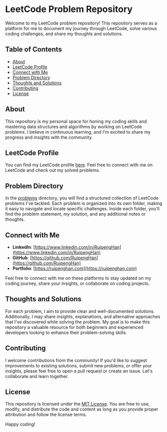 # LeetCode Problem Repository

Welcome to my LeetCode problem repository! This repository serves as a platform for me to document my journey through LeetCode, solve various coding challenges, and share my thoughts and solutions.

## Table of Contents

- [About](#about)
- [LeetCode Profile](#leetcode-profile)
- [Connect with Me](#connect-with-me)
- [Problem Directory](#problem-directory)
- [Thoughts and Solutions](#thoughts-and-solutions)
- [Contributing](#contributing)
- [License](#license)

## About

This repository is my personal space for honing my coding skills and mastering data structures and algorithms by working on LeetCode problems. I believe in continuous learning, and I'm excited to share my progress and insights with the community.

## LeetCode Profile

You can find my LeetCode profile [here](https://leetcode.com/RuipengHan/). Feel free to connect with me on LeetCode and check out my solved problems.

## Problem Directory

In the [problems](/problems) directory, you will find a structured collection of LeetCode problems I've tackled. Each problem is organized into its own folder, making it easy to navigate and locate specific challenges. Inside each folder, you'll find the problem statement, my solution, and any additional notes or thoughts.


## Connect with Me

- **LinkedIn**: [https://www.linkedin.com/in/RuipengHan](https://www.linkedin.com/in/RuipengHan)
- **GitHub**: [https://github.com/RuipengHan](https://github.com/RuipengHan)
- **Portfolio**: [https://ruipenghan.com](https://ruipenghan.com)

Feel free to connect with me on these platforms to stay updated on my coding journey, share your insights, or collaborate on coding projects.


## Thoughts and Solutions

For each problem, I aim to provide clear and well-documented solutions. Additionally, I may share insights, explanations, and alternative approaches that I've discovered while solving the problem. My goal is to make this repository a valuable resource for both beginners and experienced developers looking to enhance their problem-solving skills.


## Contributing

I welcome contributions from the community! If you'd like to suggest improvements to existing solutions, submit new problems, or offer your insights, please feel free to open a pull request or create an issue. Let's collaborate and learn together.

## License

This repository is licensed under the [MIT License](LICENSE). You are free to use, modify, and distribute the code and content as long as you provide proper attribution and follow the license terms.

Happy coding!
